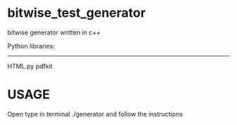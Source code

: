 bitwise_test_generator
======================

bitwise generator written in c++


Python libraries:
___________________
HTML.py
pdfkit

USAGE
======
Open type in terminal ./generator and follow the instructions

